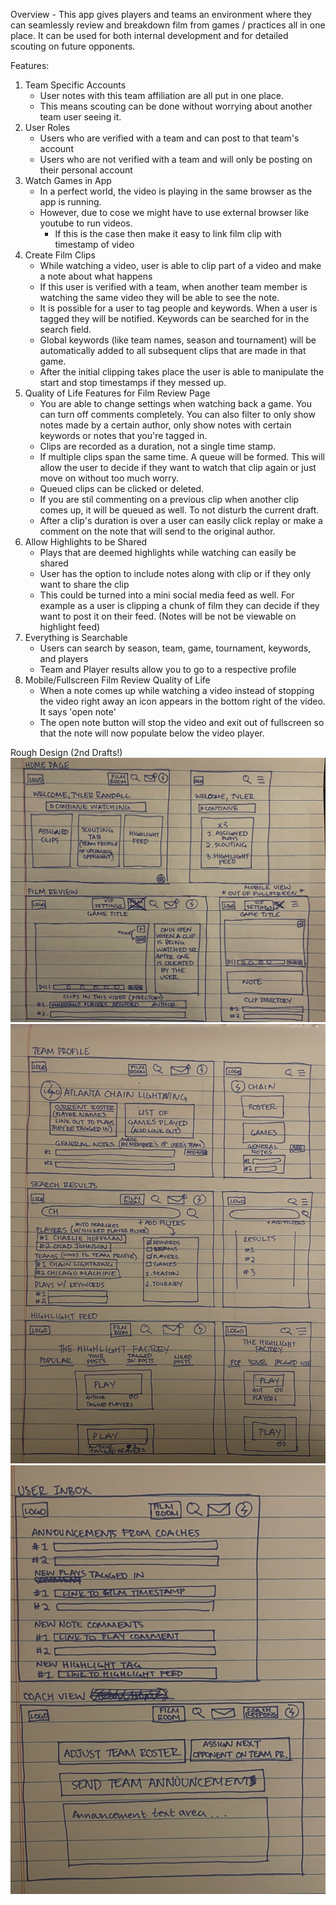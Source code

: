 Overview - This app gives players and teams an environment where they can seamlessly review and breakdown film from games / practices all in one place. It can be used for both internal development and for detailed scouting on future opponents.

Features:

1. Team Specific Accounts
   - User notes with this team affiliation are all put in one place.
   - This means scouting can be done without worrying about another team user seeing it.
2. User Roles
   - Users who are verified with a team and can post to that team's account
   - Users who are not verified with a team and will only be posting on their personal account
3. Watch Games in App
   - In a perfect world, the video is playing in the same browser as the app is running.
   - However, due to cose we might have to use external browser like youtube to run videos.
     - If this is the case then make it easy to link film clip with timestamp of video
4. Create Film Clips
   - While watching a video, user is able to clip part of a video and make a note about what happens
   - If this user is verified with a team, when another team member is watching the same video they will be able to see the note.
   - It is possible for a user to tag people and keywords. When a user is tagged they will be notified. Keywords can be searched for in the search field.
   - Global keywords (like team names, season and tournament) will be automatically added to all subsequent clips that are made in that game.
   - After the initial clipping takes place the user is able to manipulate the start and stop timestamps if they messed up.
5. Quality of Life Features for Film Review Page
   - You are able to change settings when watching back a game. You can turn off comments completely. You can also filter to only show notes made by a certain author, only show notes with certain keywords or notes that you're tagged in.
   - Clips are recorded as a duration, not a single time stamp.
   - If multiple clips span the same time. A queue will be formed. This will allow the user to decide if they want to watch that clip again or just move on without too much worry.
   - Queued clips can be clicked or deleted.
   - If you are stil commenting on a previous clip when another clip comes up, it will be queued as well. To not disturb the current draft.
   - After a clip's duration is over a user can easily click replay or make a comment on the note that will send to the original author.
6. Allow Highlights to be Shared
   - Plays that are deemed highlights while watching can easily be shared
   - User has the option to include notes along with clip or if they only want to share the clip
   - This could be turned into a mini social media feed as well. For example as a user is clipping a chunk of film they can decide if they want to post it on their feed. (Notes will be not be viewable on highlight feed)
7. Everything is Searchable
   - Users can search by season, team, game, tournament, keywords, and players
   - Team and Player results allow you to go to a respective profile
8. Mobile/Fullscreen Film Review Quality of Life
   - When a note comes up while watching a video instead of stopping the video right away an icon appears in the bottom right of the video. It says 'open note'
   - The open note button will stop the video and exit out of fullscreen so that the note will now populate below the video player.

Rough Design (2nd Drafts!)
![Home Page / Film Review](design-draft-images/home-page:film-review-2.jpg)
![Team Profile / Search Home / Highlight Feed](design-draft-images/team-profile:search-results:highlight-feed-2.jpg)
![User-Inbox / Coach View](design-draft-images/user-indox:coach-view.jpg)
